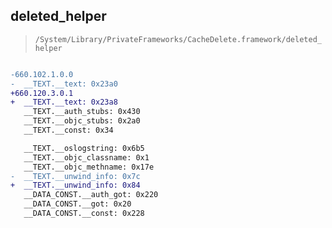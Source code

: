 ## deleted_helper

> `/System/Library/PrivateFrameworks/CacheDelete.framework/deleted_helper`

```diff

-660.102.1.0.0
-  __TEXT.__text: 0x23a0
+660.120.3.0.1
+  __TEXT.__text: 0x23a8
   __TEXT.__auth_stubs: 0x430
   __TEXT.__objc_stubs: 0x2a0
   __TEXT.__const: 0x34

   __TEXT.__oslogstring: 0x6b5
   __TEXT.__objc_classname: 0x1
   __TEXT.__objc_methname: 0x17e
-  __TEXT.__unwind_info: 0x7c
+  __TEXT.__unwind_info: 0x84
   __DATA_CONST.__auth_got: 0x220
   __DATA_CONST.__got: 0x20
   __DATA_CONST.__const: 0x228

```

